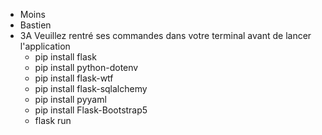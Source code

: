 - Moins
- Bastien
- 3A
Veuillez rentré ses commandes dans votre terminal avant de lancer l'application
  - pip install flask
  - pip install python-dotenv
  - pip install flask-wtf
  - pip install flask-sqlalchemy
  - pip install pyyaml
  - pip install Flask-Bootstrap5
  - flask run

